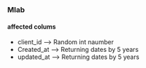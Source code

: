 ### Mlab 

#### affected colums
* client_id --> Random int naumber
* Created_at --> Returning dates by 5 years
* updated_at -->  Returning dates by 5 years
